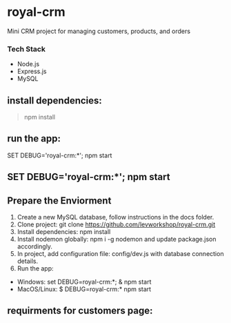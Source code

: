 # royal-crm

Mini CRM project for managing customers, products, and orders

### Tech Stack

- Node.js
- Express.js
- MySQL

## install dependencies:

> npm install

## run the app:

SET DEBUG='royal-crm:\*'; npm start

## SET DEBUG='royal-crm:\*'; npm start

## Prepare the Enviorment

1. Create a new MySQL database, follow instructions in the docs folder.
2. Clone project: git clone https://github.com/levworkshop/royal-crm.git
3. Install dependencies: npm install
4. Install nodemon globally: npm i -g nodemon and update package.json accordingly.
5. In project, add configuration file: config/dev.js with database connection details.
6. Run the app:

- Windows: set DEBUG=royal-crm:\*; & npm start
- MacOS/Linux: $ DEBUG=royal-crm:\* npm start

## requirments for customers page:
